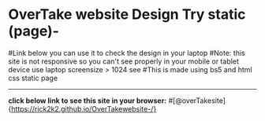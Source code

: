 # OverTake website Design Try static (page)-
#Link below you can use it to check the design in your laptop 
#Note: this site is not responsive so you can't see properly in your mobile or tablet device use laptop screensize > 1024 see 
#This is made using bs5 and html css static page
********************************************************************************************************************************


**click below link to see this site in your browser:** 
#[@overTakesite]{https://rick2k2.github.io/OverTakewebsite-/}
